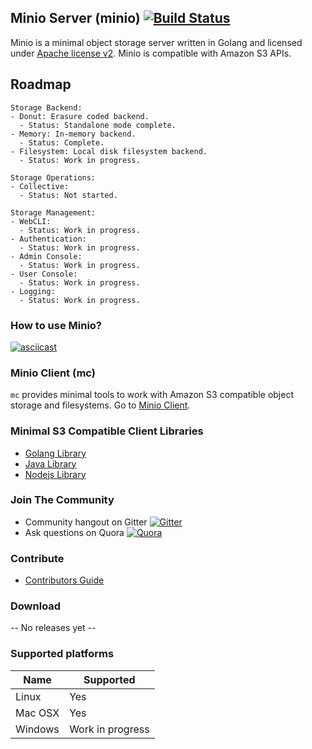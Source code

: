 ## Minio Server (minio) [![Build Status](https://travis-ci.org/minio/minio.svg)](https://travis-ci.org/minio/minio)

Minio is a minimal object storage server written in Golang and licensed under [Apache license v2](./LICENSE). Minio is compatible with Amazon S3 APIs. 

## Roadmap

~~~
Storage Backend:
- Donut: Erasure coded backend.
  - Status: Standalone mode complete.
- Memory: In-memory backend.
  - Status: Complete.
- Filesystem: Local disk filesystem backend.
  - Status: Work in progress.

Storage Operations:
- Collective:
  - Status: Not started.

Storage Management:
- WebCLI: 
  - Status: Work in progress.
- Authentication:
  - Status: Work in progress.
- Admin Console:
  - Status: Work in progress.
- User Console: 
  - Status: Work in progress.
- Logging: 
  - Status: Work in progress.
~~~

### How to use Minio?

[![asciicast](https://asciinema.org/a/20702.png)](https://asciinema.org/a/20702)

### Minio Client (mc) 

``mc`` provides minimal tools to work with Amazon S3 compatible object storage and filesystems. Go to [Minio Client](https://github.com/minio/mc#minio-client-mc-).

### Minimal S3 Compatible Client Libraries
- [Golang Library](https://github.com/minio/minio-go)
- [Java Library](https://github.com/minio/minio-java)
- [Nodejs Library](https://github.com/minio/minio-js)

### Join The Community
* Community hangout on Gitter    [![Gitter](https://badges.gitter.im/Join%20Chat.svg)](https://gitter.im/minio/minio?utm_source=badge&utm_medium=badge&utm_campaign=pr-badge&utm_content=badge)
* Ask questions on Quora  [![Quora](http://upload.wikimedia.org/wikipedia/commons/thumb/5/57/Quora_logo.svg/55px-Quora_logo.svg.png)](http://www.quora.com/Minio)

### Contribute
* [Contributors Guide](./CONTRIBUTING.md)

### Download

-- No releases yet --

### Supported platforms

| Name  | Supported |
| ------------- | ------------- |
| Linux  | Yes  |
| Mac OSX | Yes |
| Windows | Work in progress |

